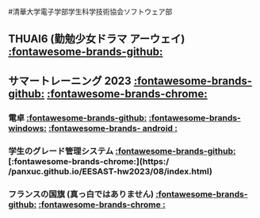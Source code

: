 #清華大学電子学部学生科学技術協会ソフトウェア部

## THUAI6 (勤勉少女ドラマ アーウェイ) [:fontawesome-brands-github:](https://github.com/Panxuc/THUAI6_team)

## サマートレーニング 2023 [:fontawesome-brands-github:](https://github.com/Panxuc/EESAST-hw2023) [:fontawesome-brands-chrome:](https://panxuc.github.io/EESAST-hw2023/)

### 電卓 [:fontawesome-brands-github:](https://github.com/Panxuc/EESAST-hw2023-MAUI-calculator) [:fontawesome-brands-windows:]() [:fontawesome-brands- android :]()

### 学生のグレード管理システム [:fontawesome-brands-github:](https://github.com/Panxuc/EESAST-hw2023/tree/main/08) [:fontawesome-brands-chrome:](https:/ /panxuc.github.io/EESAST-hw2023/08/index.html)

### フランスの国旗 (真っ白ではありません) [:fontawesome-brands-github:](https://github.com/Panxuc/EESAST-hw2023/tree/main/09) [:fontawesome-brands-chrome :](https://panxuc.github.io/EESAST-hw2023/09/france.html)